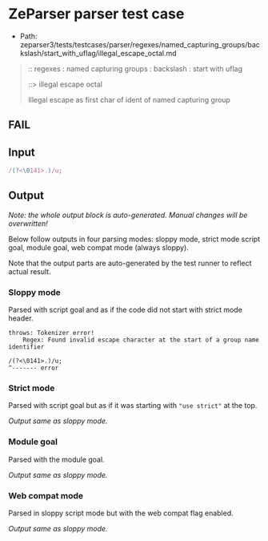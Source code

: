 # ZeParser parser test case

- Path: zeparser3/tests/testcases/parser/regexes/named_capturing_groups/backslash/start_with_uflag/illegal_escape_octal.md

> :: regexes : named capturing groups : backslash : start with uflag
>
> ::> illegal escape octal
>
> Illegal escape as first char of ident of named capturing group

## FAIL

## Input

`````js
/(?<\0141>.)/u;
`````

## Output

_Note: the whole output block is auto-generated. Manual changes will be overwritten!_

Below follow outputs in four parsing modes: sloppy mode, strict mode script goal, module goal, web compat mode (always sloppy).

Note that the output parts are auto-generated by the test runner to reflect actual result.

### Sloppy mode

Parsed with script goal and as if the code did not start with strict mode header.

`````
throws: Tokenizer error!
    Regex: Found invalid escape character at the start of a group name identifier

/(?<\0141>.)/u;
^------- error
`````

### Strict mode

Parsed with script goal but as if it was starting with `"use strict"` at the top.

_Output same as sloppy mode._

### Module goal

Parsed with the module goal.

_Output same as sloppy mode._

### Web compat mode

Parsed in sloppy script mode but with the web compat flag enabled.

_Output same as sloppy mode._
